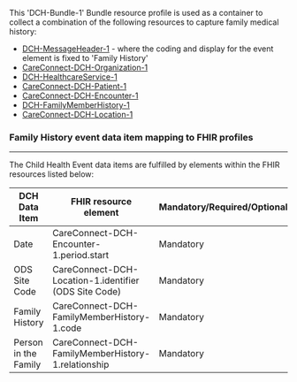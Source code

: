 This 'DCH-Bundle-1' Bundle resource profile is used as a container to collect a combination of the following resources to capture family medical history:

- [DCH-MessageHeader-1] - where the coding and display for the event element is fixed to 'Family History' 
- [CareConnect-DCH-Organization-1]
- [DCH-HealthcareService-1]
- [CareConnect-DCH-Patient-1]
- [CareConnect-DCH-Encounter-1]
- [DCH-FamilyMemberHistory-1]
- [CareConnect-DCH-Location-1]
                                                                                                   
### Family History event data item mapping to FHIR profiles ###
----------
The Child Health Event data items are fulfilled by elements within the FHIR resources listed below:

| DCH Data Item        | FHIR resource element                                 | Mandatory/Required/Optional |
|----------------------|-------------------------------------------------------|-----------------------------|
| Date                 | CareConnect-DCH-Encounter-1.period.start              | Mandatory                   |
| ODS Site Code        | CareConnect-DCH-Location-1.identifier (ODS Site Code) | Mandatory                   |
| Family History       | CareConnect-DCH-FamilyMemberHistory-1.code            | Mandatory                   |
| Person in the Family | CareConnect-DCH-FamilyMemberHistory-1.relationship    | Mandatory                   |


[DCH-MessageHeader-1]:dch-messageheader-1.html
[CareConnect-DCH-Organization-1]:careconnect-dch-organization-1.html
[CareConnect-DCH-Patient-1]:careconnect-dch-patient-1.html
[CareConnect-DCH-Encounter-1]:careconnect-dch-encounter-1.html
[CareConnect-DCH-Organization-1]:careconnect-dch-organization-1.html
[CareConnect-DCH-Location-1]:careconnect-dch-location-1.html
[DCH-FamilyMemberHistory-1]:dch-familymemberhistory-1.html
[DCH-HealthcareService-1]:dch-healthcareservice-1.html
